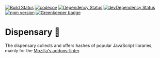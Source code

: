 [![Build Status](https://travis-ci.org/mozilla/dispensary.svg?branch=master)](https://travis-ci.org/mozilla/dispensary) [![codecov](https://codecov.io/gh/mozilla/dispensary/branch/master/graph/badge.svg)](https://codecov.io/gh/mozilla/dispensary) [![Dependency Status](https://david-dm.org/mozilla/dispensary.svg)](https://david-dm.org/mozilla/dispensary) [![devDependency Status](https://david-dm.org/mozilla/dispensary/dev-status.svg)](https://david-dm.org/mozilla/dispensary#info=devDependencies) [![npm version](https://badge.fury.io/js/dispensary.svg)](https://badge.fury.io/js/dispensary) [![Greenkeeper badge](https://badges.greenkeeper.io/mozilla/dispensary.svg)](https://greenkeeper.io/)

# Dispensary 🌿

The dispensary collects and offers hashes of popular JavaScript libraries, mainly for the [Mozilla's addons-linter](https://github.com/mozilla/addons-linter).
